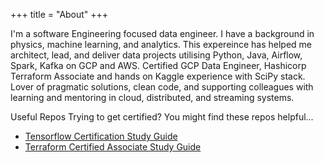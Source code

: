 +++
title = "About"
+++

I'm a software Engineering focused data engineer. I have a background in physics, machine learning, and analytics. This expereince has helped me architect, lead, and deliver data projects utilising Python, Java, Airflow, Spark, Kafka on GCP and AWS. Certified GCP Data Engineer, Hashicorp Terraform Associate and hands on Kaggle experience with SciPy stack. Lover of pragmatic solutions, clean code, and supporting colleagues with learning and mentoring in cloud, distributed, and streaming systems.

Useful Repos
Trying to get certified? You might find these repos helpful...

- [Tensorflow Certification Study Guide](https://github.com/kolasniwash/tensorflow-certification-study-guide)
- [Terraform Certified Associate Study Guide](https://github.com/kolasniwash/terraform-associate-certification-study-guide)